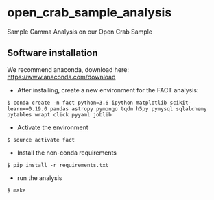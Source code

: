 # open_crab_sample_analysis

Sample Gamma Analysis on our Open Crab Sample


## Software installation

We recommend anaconda, download here: https://www.anaconda.com/download

* After installing, create a new environment for the FACT analysis:

```
$ conda create -n fact python=3.6 ipython matplotlib scikit-learn==0.19.0 pandas astropy pymongo tqdm h5py pymysql sqlalchemy pytables wrapt click pyyaml joblib
```

* Activate the environment

```
$ source activate fact
```

* Install the non-conda requirements

```
$ pip install -r requirements.txt
```

* run the analysis

```
$ make
```

